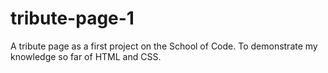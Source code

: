 # tribute-page-1
A tribute page as a first project on the School of Code. To demonstrate my knowledge so far of HTML and CSS.

